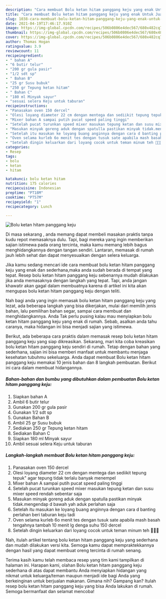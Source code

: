 ```yaml
---
description: "Cara membuat Bolu ketan hitam panggang keju yang enak Untuk Jualan"
title: "Cara membuat Bolu ketan hitam panggang keju yang enak Untuk Jualan"
slug: 1038-cara-membuat-bolu-ketan-hitam-panggang-keju-yang-enak-untuk-jualan
date: 2021-04-19T17:46:17.910Z
image: https://img-global.cpcdn.com/recipes/506b0806e4dec567/680x482cq70/bolu-ketan-hitam-panggang-keju-foto-resep-utama.jpg
thumbnail: https://img-global.cpcdn.com/recipes/506b0806e4dec567/680x482cq70/bolu-ketan-hitam-panggang-keju-foto-resep-utama.jpg
cover: https://img-global.cpcdn.com/recipes/506b0806e4dec567/680x482cq70/bolu-ketan-hitam-panggang-keju-foto-resep-utama.jpg
author: Thomas Hogan
ratingvalue: 3.9
reviewcount: 11
recipeingredient:
- " bahan A"
- "6 butir telur"
- "200 gr gula pasir"
- "1/2 sdt sp"
- " Bahan B"
- "25 gr Susu bubuk"
- "250 gr Tepung ketan hitam"
- " Bahan C"
- "180 ml Minyak sayur"
- "sesuai selera Keju untuk taburan"
recipeinstructions:
- "Panasakan oven 150 dercel"
- "Olesi loyang diameter 22 cm dengan mentega dan sediikit tepung tepuk&#34; agar tepung tidak terlalu banyak menempel"
- "Mixer bahan A sampai putih pucat speed paling tinggi"
- "Setelah pucat turunkan speed mixer masukan tepung ketan dan susu mixer speed rendah sebentar saja"
- "Masukan minyak goreng aduk dengan spatulla pastikan minyak tidak.mengendap d bawah yah aduk perlahan saja"
- "Setelah itu masukan ke loyang buang anginnya dengan cara d banting perlahan beri taburan keju tadi"
- "Oven selama kurleb 6o menit tes dengan tusuk sate apabila mash basah tengahnya tambah 10 menit lg denga suhu 150 dercel"
- "Setelah dingin keluarkan dari loyang cocok untuk teman minum teh 🤗🤗🤗"
categories:
- Resep
tags:
- bolu
- ketan
- hitam

katakunci: bolu ketan hitam 
nutrition: 175 calories
recipecuisine: Indonesian
preptime: "PT18M"
cooktime: "PT57M"
recipeyield: "1"
recipecategory: Lunch

---
```



![Bolu ketan hitam panggang keju](https://img-global.cpcdn.com/recipes/506b0806e4dec567/680x482cq70/bolu-ketan-hitam-panggang-keju-foto-resep-utama.jpg)

Di masa  sekarang , anda memang dapat membeli masakan praktis tanpa kudu repot memasaknya dulu. Tapi, bagi mereka yang ingin memberikan sajian istimewa pada orang tercinta, maka kamu memang lebih bagus menghidangkannya dengan tangan sendiri. Lantaran, memasak di rumah jauh lebih sehat dan dapat menyesuaikan dengan selera keluarga.

Jika kamu sedang mencari ide cara membuat bolu ketan hitam panggang keju yang enak dan sederhana,maka anda sudah berada di tempat yang tepat. Resep bolu ketan hitam panggang keju  sebenarnya mudah dilakukan jika anda memasaknya dengan langkah yang tepat. Tapi, anda jangan khawatir akan gagal dalam membuatnya 
karena di artikel ini kita akan mengupas bolu ketan hitam panggang keju dengan teliti.  



Nah bagi anda yang ingin memasak bolu ketan hitam panggang keju yang lezat, ada beberapa langkah yang bisa dikerjakan, mulai dari memilih jenis bahan, lalu pemilihan bahan segar, sampai cara membuat dan menghidangkannya. Anda Tak perlu pusing kalau mau menyiapkan bolu ketan hitam panggang keju yang enak di rumah. Sebab, asalkan anda  tahu caranya, maka hidangan ini bisa menjadi sajian yang istimewa.

Berikut, ada beberapa cara praktis  dalam memasak resep bolu ketan hitam panggang keju yang siap dikreasikan. Sekarang, mari kita coba kreasikan bolu ketan hitam panggang keju sendiri di rumah. Tetap dengan bahan yang sederhana, sajian ini bisa memberi manfaat untuk membantu menjaga kesehatan tubuhmu sekeluarga. Anda dapat membuat Bolu ketan hitam panggang keju memakai 10 jenis bahan dan 8 langkah pembuatan. Berikut ini cara dalam membuat hidangannya.

<!--inarticleads1-->

##### Bahan-bahan dan bumbu yang dibutuhkan dalam pembuatan Bolu ketan hitam panggang keju:

1. Siapkan  bahan A
1. Ambil 6 butir telur
1. Gunakan 200 gr gula pasir
1. Gunakan 1/2 sdt sp
1. Gunakan  Bahan B
1. Ambil 25 gr Susu bubuk
1. Sediakan 250 gr Tepung ketan hitam
1. Sediakan  Bahan C
1. Siapkan 180 ml Minyak sayur
1. Ambil sesuai selera Keju untuk taburan




<!--inarticleads2-->

##### Langkah-langkah membuat Bolu ketan hitam panggang keju:

1. Panasakan oven 150 dercel
1. Olesi loyang diameter 22 cm dengan mentega dan sediikit tepung tepuk&#34; agar tepung tidak terlalu banyak menempel
1. Mixer bahan A sampai putih pucat speed paling tinggi
1. Setelah pucat turunkan speed mixer masukan tepung ketan dan susu mixer speed rendah sebentar saja
1. Masukan minyak goreng aduk dengan spatulla pastikan minyak tidak.mengendap d bawah yah aduk perlahan saja
1. Setelah itu masukan ke loyang buang anginnya dengan cara d banting perlahan beri taburan keju tadi
1. Oven selama kurleb 6o menit tes dengan tusuk sate apabila mash basah tengahnya tambah 10 menit lg denga suhu 150 dercel
1. Setelah dingin keluarkan dari loyang cocok untuk teman minum teh 🤗🤗🤗




Nah, itulah artikel tentang  bolu ketan hitam panggang keju  yang sederhana dan mudah dilakukan versi kita. Semoga kamu dapat mempraktekkannya dengan hasil yang dapat membuat oreng tercinta di rumah senang. 

Terima kasih kamu telah membaca resep yang tim kami tampilkan di halaman ini. Harapan kami, olahan  Bolu ketan hitam panggang keju sederhana di atas dapat membantu Anda menyiapkan hidangan yang nikmat untuk keluarga/teman maupun menjadi ide bagi Anda yang berkeinginan untuk berjualan makanan. Gimana nih? Gampang kan? Itulah resep bolu ketan hitam panggang keju yang bisa Anda lakukan di rumah. Semoga bermanfaat dan selamat mencoba!

